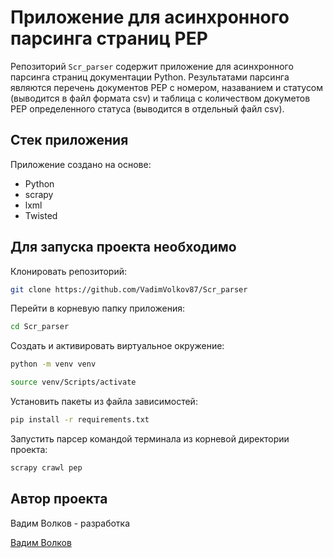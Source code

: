 # Приложение для асинхронного парсинга страниц PEP

Репозиторий `Scr_parser` содержит приложение для асинхронного парсинга страниц документации Python. Результатами парсинга являются перечень документов PEP с номером, назаванием и статусом (выводится в файл формата csv) и таблица с количеством докуметов PEP определенного статуса (выводится в отдельный файл csv).

## Стек приложения

Приложение создано на основе:

* Python
* scrapy
* lxml
* Twisted

## Для запуска проекта необходимо

Клонировать репозиторий:

```bash
git clone https://github.com/VadimVolkov87/Scr_parser
```

Перейти в корневую папку приложения:

```bash
cd Scr_parser
```

Создать и активировать виртуальное окружение:

```bash
python -m venv venv
```

```bash
source venv/Scripts/activate
```

Установить пакеты из файла зависимостей:

```bash
pip install -r requirements.txt
```

Запустить парсер командой терминала из корневой директории проекта:

```bash
scrapy crawl pep
```

## Автор проекта

Вадим Волков - разработка

[Вадим Волков](https://github.com/VadimVolkov87/)
